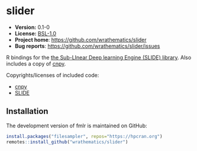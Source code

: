 # slider

* **Version:** 0.1-0
* **License:** [BSL-1.0](http://opensource.org/licenses/BSL-1.0)
* **Project home**: https://github.com/wrathematics/slider
* **Bug reports**: https://github.com/wrathematics/slider/issues

R bindings for the [the Sub-LInear Deep learning Engine (SLIDE) library](https://github.com/keroro824/HashingDeepLearning). Also includes a copy of [cnpy](https://github.com/rogersce/cnpy).

Copyrights/licenses of included code:

* [cnpy](src/cnpy/LICENSE)
* [SLIDE](src/SLIDE/LICENSE)


## Installation

<!-- Stable releases are published on the [hpcran](https://hpcran.org). You can install them via:

```r
install.packages("slider", repos="https://hpcran.org")
``` -->

The development version of fmlr is maintained on GitHub:

```r
install.packages("filesampler", repos="https://hpcran.org")
remotes::install_github("wrathematics/slider")
```
